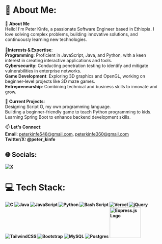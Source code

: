 # 💫 About Me:
👋 <strong>About Me</strong><br>Hello! I'm Peter Kinfe, a passionate Software Engineer based in Ethiopia. I love solving complex problems, building innovative solutions, and continuously learning new technologies.<br><br>🌟<strong>Interests & Expertise</strong>:
<br><strong>Programming</strong>: Proficient in JavaScript, Java, and Python, with a keen interest in creating interactive applications and tools.<br><strong>Cybersecurity</strong>: Conducting penetration testing to identify and mitigate vulnerabilities in enterprise networks.<br><strong>Game Development</strong>: Exploring 3D graphics and OpenGL, working on beginner-level projects like 3D maze games.<br><strong>Entrepreneurship</strong>: Combining technical and business skills to innovate and grow.
<br>

🚀 <strong>Current Projects</strong>:<br>Designing Script O, my own programming language.<br>Building a beginner-friendly game to teach Python programming to kids.<br>Learning Spring Boot to enhance backend development skills.
<br>

📫 <strong>Let's Connect</strong>:
<br><strong>Email</strong>: peterkinfe548@gmail.com, peterkinfe360@gmail.com <br><strong>Twitter/X<strong>: @peter_kinfe

## 🌐 Socials:
[![X](https://img.shields.io/badge/X-black.svg?logo=X&logoColor=white)](https://x.com/@peter_kinfe) 

# 💻 Tech Stack:
![C](https://img.shields.io/badge/c-%2300599C.svg?style=for-the-badge&logo=c&logoColor=white) ![Java](https://img.shields.io/badge/java-%23ED8B00.svg?style=for-the-badge&logo=openjdk&logoColor=white) ![JavaScript](https://img.shields.io/badge/javascript-%23323330.svg?style=for-the-badge&logo=javascript&logoColor=%23F7DF1E) ![Python](https://img.shields.io/badge/python-3670A0?style=for-the-badge&logo=python&logoColor=ffdd54) ![Bash Script](https://img.shields.io/badge/bash_script-%23121011.svg?style=for-the-badge&logo=gnu-bash&logoColor=white) ![Vercel](https://img.shields.io/badge/vercel-%23000000.svg?style=for-the-badge&logo=vercel&logoColor=white) ![jQuery](https://img.shields.io/badge/jquery-%230769AD.svg?style=for-the-badge&logo=jquery&logoColor=white) ![TailwindCSS](https://img.shields.io/badge/tailwindcss-%2338B2AC.svg?style=for-the-badge&logo=tailwind-css&logoColor=white) ![Bootstrap](https://img.shields.io/badge/bootstrap-%238511FA.svg?style=for-the-badge&logo=bootstrap&logoColor=white) ![MySQL](https://img.shields.io/badge/mysql-4479A1.svg?style=for-the-badge&logo=mysql&logoColor=white) ![Postgres](https://img.shields.io/badge/postgres-%23316192.svg?style=for-the-badge&logo=postgresql&logoColor=white) <img src="https://upload.wikimedia.org/wikipedia/commons/6/64/Expressjs.png" alt="Express.js Logo" width="100">
